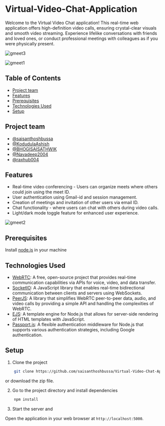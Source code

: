 # Virtual-Video-Chat-Application

Welcome to the Virtual Video Chat application! This real-time web application offers high-definition video calls, ensuring crystal-clear visuals and smooth video streaming. Experience lifelike conversations with friends and loved ones, or conduct professional meetings with colleagues as if you were physically present.


![gmeet3](https://github.com/saisanthoshbussa/Virtual-Video-Chat-Application/assets/118352633/a032202a-0613-4fb4-b0b4-e84b380b8146)


![gmeet1](https://github.com/saisanthoshbussa/Virtual-Video-Chat-Application/assets/118352633/cfce73be-3ba2-41fd-b4f9-5b8fc6411fb2)


## Table of Contents

- [Project team](#project-team)
- [Features](#features)
- [Prerequisites](#prerequisites)
- [Technologies Used](#technologies-used)
- [Setup](#setup)

## Project team

- [@saisanthoshbussa](https://github.com/saisanthoshbussa)
- [@KodudulaAshish](https://github.com/KodudulaAshish)
- [@BHOGISAISATHWIK](https://github.com/BHOGISAISATHWIK)
- [@Navadeep2004](https://github.com/Navadeep2004)
- [@raxhub004](https://github.com/raxhub004)

## Features

- Real-time video conferencing - Users can organize meets where others could join using the meet ID.
- User authentication using Gmail-id and session management.
- Creation of meetings and invitation of other users via email ID.
- Chat functionality - where users can chat with others during video calls.
- Light/dark mode toggle feature for enhanced user experience.


![gmeet2](https://github.com/saisanthoshbussa/Virtual-Video-Chat-Application/assets/118352633/9226b405-d593-460a-b344-65df7a653704)


## Prerequisites

Install [node.js](https://nodejs.org/en/) in your machine

## Technologies Used

- [WebRTC](https://webrtc.org/): A free, open-source project that provides real-time communication capabilities via APIs for voice, video, and data transfer.
- [SocketIO](https://socket.io/): A JavaScript library that enables real-time bidirectional communication between clients and servers using WebSockets.
- [PeerJS](https://peerjs.com/): A library that simplifies WebRTC peer-to-peer data, audio, and video calls by providing a simple API and handling the complexities of WebRTC.
- [EJS](https://ejs.co/): A template engine for Node.js that allows for server-side rendering of HTML templates with JavaScript.
- [Passport.js](http://www.passportjs.org/): A flexible authentication middleware for Node.js that supports various authentication strategies, including Google authentication.

## Setup

1. Clone the project

```bash
    git clone https://github.com/saisanthoshbussa/Virtual-Video-Chat-Application
```

or download the zip file.

2. Go to the project directory and install dependencies

```bash
    npm install
```

3. Start the server and

Open the application in your web browser at `http://localhost:5000`.
